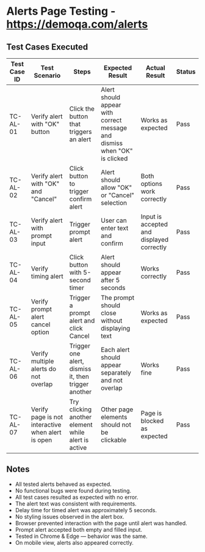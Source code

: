 # Alerts Page Testing - https://demoqa.com/alerts

## Test Cases Executed

| Test Case ID | Test Scenario | Steps | Expected Result | Actual Result | Status |
|--------------|--------------|-------|----------------|---------------|--------|
| TC-AL-01 | Verify alert with "OK" button | Click the button that triggers an alert | Alert should appear with correct message and dismiss when "OK" is clicked | Works as expected | Pass |
| TC-AL-02 | Verify alert with "OK" and "Cancel" | Click button to trigger confirm alert | Alert should allow "OK" or "Cancel" selection | Both options work correctly | Pass |
| TC-AL-03 | Verify alert with prompt input | Trigger prompt alert | User can enter text and confirm | Input is accepted and displayed correctly | Pass |
| TC-AL-04 | Verify timing alert | Click button with 5-second timer | Alert should appear after 5 seconds | Works correctly | Pass |
| TC-AL-05 | Verify prompt alert cancel option | Trigger a prompt alert and click Cancel | The prompt should close without displaying text | Works as expected | Pass
| TC-AL-06 | Verify multiple alerts do not overlap | Trigger one alert, dismiss it, then trigger another | Each alert should appear separately and not overlap | Works fine | Pass 
| TC-AL-07 | Verify page is not interactive when alert is open | Try clicking another element while alert is active | Other page elements should not be clickable | Page is blocked as expected | Pass 

## Notes
- All tested alerts behaved as expected.  
- No functional bugs were found during testing.
- All test cases resulted as expected with no error.
- The alert text was consistent with requirements.
- Delay time for timed alert was approximately 5 seconds.
- No styling issues observed in the alert box.
- Browser prevented interaction with the page until alert was handled.
- Prompt alert accepted both empty and filled input.
- Tested in Chrome & Edge — behavior was the same.
- On mobile view, alerts also appeared correctly.
